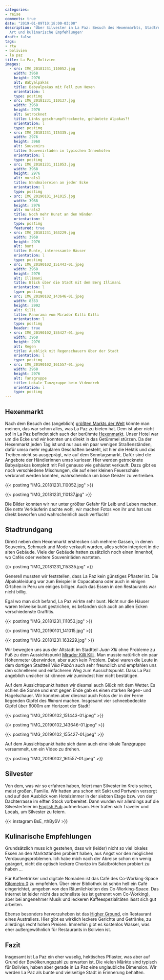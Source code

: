 ```yaml
---
categories:
- reise
comments: true
date: "2019-01-09T10:18:00-03:00"
description: 'Über Silvester in La Paz: Besuch des Hexenmarkts, Stadtrundgang, Street
  Art und kulinarische Empfehlungen'
draft: false
tags:
- rtw
- bolivien
- la paz
title: La Paz, Bolivien
images:
  - src: IMG_20181231_110052.jpg
    width: 3968
    height: 2976
    alt: Babyalpakas
    title: Babyalpakas mit Fell zum Hexen
    orientation: l
    type: postimg
  - src: IMG_20181231_110137.jpg
    width: 3968
    height: 2976
    alt: Getrocknet
    title: Links geschrumpftrocknete, gehäutete Alpakas?!
    orientation: l
    type: postimg
  - src: IMG_20181231_115335.jpg
    width: 2976
    height: 3968
    alt: Souvenirs
    title: Souvenirläden in typischen Innenhöfen
    orientation: l
    type: postimg
  - src: IMG_20181231_111053.jpg
    width: 3968
    height: 2976
    alt: murals1
    title: Wandmalereien an jeder Ecke
    orientation: l
    type: postimg
  - src: IMG_20190101_141015.jpg
    width: 3968
    height: 2976
    alt: murals2
    title: Noch mehr Kunst an den Wänden
    orientation: l
    type: postimg
    featured: true
  - src: IMG_20181231_163229.jpg
    width: 3968
    height: 2976
    alt: bunt
    title: Bunte, interessante Häuser
    orientation: l
    type: postimg
  - src: IMG_20190102_151443-01.jpeg
    width: 3968
    height: 2976
    alt: Illimani
    title: Blick über die Stadt mit dem Berg Illimani
    orientation: l
    type: postimg
  - src: IMG_20190102_143646-01.jpeg
    width: 8353
    height: 2992
    alt: Killi
    title: Panorama vom Mirador Killi Killi
    orientation: l
    type: postimg
    header: true
  - src: IMG_20190102_155427-01.jpeg
    width: 3968
    height: 2976
    alt: Regen
    title: Ausblick mit Regenschauern über der Stadt
    orientation: l
    type: postimg
  - src: IMG_20190102_161557-01.jpeg
    width: 3968
    height: 2976
    alt: Tanzgruppe
    title: Lokale Tanzgruppe beim Videodreh
    orientation: l
    type: postimg
---
```


## Hexenmarkt

Nach dem Besuch des (angeblich) [größten Markts der Welt](/post/la-paz-el-alto/) könnte man meinen, das war schon alles, was La Paz zu bieten hat. Dem ist aber nicht so! In La Paz befindet sich auch der berühmte [Hexenmarkt](https://goo.gl/maps/uT36qgC4VCS2). Unser Hotel war um die Ecke und wir konnten uns direkt in das Getümmel stürzen. Da der Hexenmarkt jeden Tag ist und nur aus ein paar wenigen Straßenständen, dafür umso mehr regulären Geschäften besteht, ist hier die Hektik und das Treiben nicht so ausgeprägt, wie auf dem Sonntagsmarkt. Dafür sind die Angebote der Händlerinnen umso kurioser. Hier werden getrocknete Babyalpakas komplett mit Fell genauso wie gehäutet verkauft. Dazu gibt es noch verschiedene Mischungen, die auf einer kleinen Feuerschale verbrannt werden konnten, wahrscheinlich um böse Geister zu vertreiben.

{{< postimg "IMG_20181231_110052.jpg" >}}

{{< postimg "IMG_20181231_110137.jpg" >}}

Die Bilder konnten wir nur unter größter Gefahr für Leib und Leben machen. Die _nette_ Verkäuferin dachte wohl, wir machen Fotos von ihr und hat uns direkt beworfen und wahrscheinlich auch verflucht!

## Stadtrundgang

Direkt neben dem Hexenmarkt erstrecken sich mehrere Gassen, in denen Souvenirs, Schmuck und Mode verkauft wurden, alles schön integriert in die alten Gebäude. Viele der Gebäude hatten zusätzlich noch einen Innenhof, wo Cafés oder weitere Souvenirläden warteten.

{{< postimg "IMG_20181231_115335.jpg" >}}

Generell mussten wir feststellen, dass La Paz kein günstiges Pflaster ist. Die Alpakakleidung war zum Beispiel in Copacabana oder auch in einigen Örtchen in Peru um einiges billiger. Auch das Essen in den Restaurants war nicht billig.

Egal wo man sich befand, La Paz wirkte sehr bunt. Nicht nur die Häuser waren teilweise bunt gestrichen, es befanden sich auch an allen Ecken verschiedenste Graffitis.

{{< postimg "IMG_20181231_111053.jpg" >}}

{{< postimg "IMG_20190101_141015.jpg" >}}

{{< postimg "IMG_20181231_163229.jpg" >}}

Wir bewegten uns aus der Altstadt im Stadtteil _Juan XIII_ ohne Probleme zu Fuß zu dem Aussichtspunkt [Mirador Killi Killi](https://goo.gl/maps/oh3dnzGP8WU2). Man musste natürlich ein paar Höhenmeter überwinden, aber auch kein Problem. Dabei waren die Leute in dem dortigen Stadtteil _Villa Pabón_ auch sehr freundlich und empfahlen uns den schnelleren und einfacheren Weg zum Aussichtspunkt. Dass La Paz angeblich unsicher ist können wir zumindest hier nicht bestätigen.

Auf dem Aussichtspunkt hatten wir diesmal auch Glück mit dem Wetter. Es schien die Sonne und erst gegen Ende gab es einen starken Regen- und Hagelschauer. Wir konnten aber diesmal auch Fotos der in der Ferne liegenden Gipfel des _Illimani_ machen. Insgesamt vier schneebedeckte Gipfel über 6000m am Horizont der Stadt!

{{< postimg "IMG_20190102_151443-01.jpeg" >}}

{{< postimg "IMG_20190102_143646-01.jpeg" >}}

{{< postimg "IMG_20190102_155427-01.jpeg" >}}

Auf dem Aussichtspunkt hatte sich dann auch eine lokale Tanzgruppe versammelt, um ein Video zu drehen.

{{< postimg "IMG_20190102_161557-01.jpeg" >}}

## Silvester

Von dem, was wir so erfahren haben, feiert man Silvester im Kreis seiner, meist großen, Familie. Wir hatten uns schon mit Sekt und Portwein versorgt und auf den Ausblick vom Hotelzimmer in der siebten Etage bzw. von der Dachterrasse im elften Stock vorbereitet. Dann wurden wir allerdings auf die Silvesterfeier im [English Pub](https://goo.gl/maps/Ntd1E1Jz2GC2) aufmerksam. Hier trafen sich Traveler und Locals, um Silvester zu feiern.

{{< instagram BsE_rthBy6V >}}

## Kulinarische Empfehlungen

Grundsätzlich muss ich gestehen, dass wir (leider) nicht so viel lokales Essen an den Marktständen probiert haben, aus Angst vor den möglichen Verdauungsproblemen. Ich habe mich nach der Abreise schon ein wenig geärgert, nicht die optisch leckere Chorizo im Salatbrötchen probiert zu haben ...

Für Kaffeetrinker und digitale Nomaden ist das Café des Co-Working-Space [Kilometro 0](https://goo.gl/maps/3EabmMVZTUm) zu empfehlen. Über einer Bibliothek ist schön hell ein Café eingerichtet, umgeben von den Räumlichkeiten des Co-Working-Space. Das Internet ist leider nicht das schnellste (es ist getrennt vom Co-Working), aber bei angenehmer Musik und leckeren Kaffeespezialitäten lässt sich gut arbeiten.

Ebenso besonders hervorzuheben ist das [Higher Ground](https://goo.gl/maps/7GzrBiuFPMo), ein Restaurant eines Australiers. Hier gibt es wirklich leckere Gerichte und Getränke, zu allerdings recht hohen Preisen. Immerhin gibt es kostenlos Wasser, was eher außergewöhnlich für Restaurants in Bolivien ist.

## Fazit

Insgesamt ist La Paz ein eher wuselig, hektisches Pflaster, was aber auf Grund der Bevölkerungszahl zu erwarten ist. Die vielen Märkte sind typisch für Bolivien, haben aber gerade in La Paz eine unglaubliche Dimension. Wir werden La Paz als bunte und vielseitige Stadt in Erinnerung behalten.
